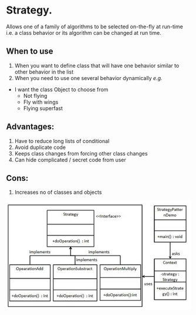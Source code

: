 
# Strategy.
Allows one of a family of algorithms to be selected on-the-fly at run-time i.e. a class behavior or its algorithm can be changed at run time.


## When to use
1. When you want to define class that will have one behavior similar to other behavior in the list
2. When you need to use one several behavior dynamically
*e.g.*
- I want the class Object to choose from
  - Not flying
  - Fly with wings
  - Flying superfast

## Advantages: 
1. Have to reduce long lists of conditional
2. Avoid duplicate code
3. Keeps class changes from forcing other class changes
4. Can hide complicated / secret code from user

## Cons:
1. Increases no of classes and objects

![image](https://github.com/deepakkum21/GOF-Design-Pattern/blob/master/Behavior%20Design%20Patterns/StrategyDesignPattern/Strategy%20Pattern.PNG)
